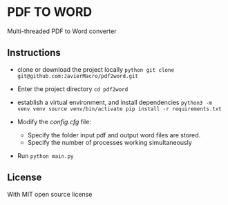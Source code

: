 
PDF TO WORD
===
Multi-threaded PDF to Word  converter

## Instructions

* clone or download the project locally
    ```python git clone git@github.com:JavierMacro/pdf2word.git```

* Enter the project directory
  ```cd pdf2word```
* establish a virtual environment, and install dependencies
```python3 -m venv venv source venv/bin/activate pip install -r requirements.txt```

* Modify the *config.cfg* file:
  * Specify the folder input pdf and output word files are stored.
  * Specify the number of processes working simultaneously
* Run ```python main.py```

## License

With MIT open source license
